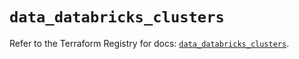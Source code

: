 # `data_databricks_clusters`

Refer to the Terraform Registry for docs: [`data_databricks_clusters`](https://registry.terraform.io/providers/databricks/databricks/1.57.0/docs/data-sources/clusters).
